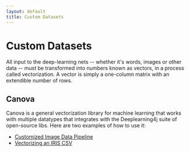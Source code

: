 ```yaml
---
layout: default
title: Custom Datasets
---
```


# Custom Datasets 

All input to the deep-learning nets -- whether it's words, images or other data -- must be transformed into numbers known as vectors, in a process called vectorization. A vector is simply a one-column matrix with an extendible number of rows.

## Canova

Canova is a general vectorization library for machine learning that works with multiple datatypes that integrates with the Deeplearning4j suite of open-source libs. Here are two examples of how to use it:

* [Customized Image Data Pipeline](http://deeplearning4j.org/image-data-pipeline.html)
* [Vectorizing an IRIS CSV](https://github.com/deeplearning4j/Canova/wiki/Vectorizing-CSV-Data-With-Canova-and-the-CLI)
